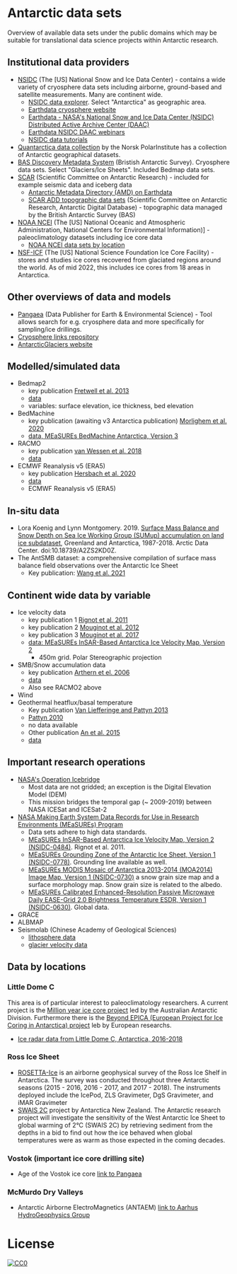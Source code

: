 # Antarctic data sets
Overview of available data sets under the public domains which may be suitable for translational data science projects within Antarctic research. 

## Institutional data providers

* [NSIDC](https://nsidc.org/home) (The [US] National Snow and Ice Data Center) - contains a wide variety of cryosphere data sets including airborne, ground-based and satellite measurements. Many are continent wide.
  * [NSIDC data explorer](https://nsidc.org/data/explore-data). Select "Antarctica" as geographic area.
  * [Earthdata cryosphere website](https://www.earthdata.nasa.gov/topics/cryosphere)
  * [Earthdata - NASA's National Snow and Ice Data Center (NSIDC) Distributed Active Archive Center (DAAC)](https://www.earthdata.nasa.gov/eosdis/daacs/nsidc)
  * [Earthdata NSIDC DAAC webinars](https://www.earthdata.nasa.gov/learn/webinars-and-tutorials/nsidc-daac-24-aug-2022)
  * [NSIDC data tutorials](https://github.com/nsidc/NSIDC-Data-Tutorials)
* [Quantarctica data collection](https://www.npolar.no/en/quantarctica/) by the Norsk PolarInstitute has a collection of Antarctic geographical datasets.
* [BAS Discovery Metadata System](https://data.bas.ac.uk/terms.php?topic=Cryosphere) (Bristish Antarctic Survey). Cryosphere data sets. Select "Glaciers/Ice Sheets". Included Bedmap data sets.
* [SCAR](https://scar.org/resources/data/) (Scientific Committee on Antarctic Research) - included for example seismic data and iceberg data
  * [Antarctic Metadata Directory (AMD) on Earthdata](https://search.earthdata.nasa.gov/portal/amd/search)
  * [SCAR ADD  topographic data sets](https://www.bas.ac.uk/project/add/) (Scientific Committee on Antarctic Research, Antarctic Digital Database) - topographic data managed by the British Antarctic Survey (BAS)
* [NOAA NCEI](https://www.ncei.noaa.gov/products/paleoclimatology/ice-core) (The [US] National Oceanic and Atmospheric Administration, National Centers for Environmental Information)] - paleoclimatology datasets including ice core data
  * [NOAA NCEI data sets by location](https://www.ncei.noaa.gov/access/paleo-search/reports/location?dataTypeId=7&search=true)
* [NSF-ICF](https://icecores.org/inventory) (The [US] National Science Foundation Ice Core Facility) - stores and studies ice cores recovered from glaciated regions around the world. As of mid 2022, this includes ice cores from 18 areas in Antarctica.

## Other overviews of data and models

* [Pangaea](https://www.pangaea.de/?t=Cryosphere) (Data Publisher for Earth & Environmental Science) - Tool allows search for e.g. cryosphere data and more specifically for sampling/ice drillings.
* [Cryosphere links repository](https://github.com/tom-andersson/cryosphere-links)
* [AntarcticGlaciers website](https://www.antarcticglaciers.org/antarctica-2/antarctic-datasets/)

## Modelled/simulated data
* Bedmap2
  * key publication [Fretwell et al. 2013](https://tc.copernicus.org/articles/7/375/2013/)
  * [data](https://www.bas.ac.uk/project/bedmap-2/)
  * variables: surface elevation, ice thickness, bed elevation
* BedMachine
  * key publication (awaiting v3 Antarctica publication) [Morlighem et al. 2020](https://www.nature.com/articles/s41561-019-0510-8)
  * [data, MEaSUREs BedMachine Antarctica, Version 3](https://nsidc.org/data/nsidc-0756/versions/3) 
* RACMO
  * key publication [van Wessen et al. 2018](https://tc.copernicus.org/articles/12/1479/2018/)
  * [data](https://www.projects.science.uu.nl/iceclimate/publications/data/2018/vwessem2018_tc/RACMO_Yearly/)
* ECMWF Reanalysis v5 (ERA5)
  * key publication [Hersbach et al. 2020](https://rmets.onlinelibrary.wiley.com/doi/full/10.1002/qj.3803?ref=https://githubhelp.com)
  * [data](https://www.ecmwf.int/en/forecasts/dataset/ecmwf-reanalysis-v5)
  * ECMWF Reanalysis v5 (ERA5)
  
## In-situ data
* Lora Koenig and Lynn Montgomery. 2019. [Surface Mass Balance and Snow Depth on Sea Ice Working Group (SUMup) accumulation on land ice subdataset](https://arcticdata.io/catalog/view/doi:10.18739/A2ZS2KD0Z), Greenland and Antarctica, 1987-2018. Arctic Data Center. doi:10.18739/A2ZS2KD0Z.
* The AntSMB dataset: a comprehensive compilation of surface mass balance field observations over the Antarctic Ice Sheet
  * Key publication: [Wang et al. 2021](https://essd.copernicus.org/articles/13/3057/2021/)

## Continent wide data by variable

* Ice velocity data
  * key publication 1 [Rignot et al. 2011](https://www.science.org/doi/full/10.1126/science.1208336?casa_token=g2LgmFsTJPkAAAAA%3AlVOZ7HeKsNPfROZvvzWzlGnnE5LTb5EQbojhwVWznZWTXbA9N31AAHGUNATPT0B9rHcqwhCumwtMdEhf#core-R22)
  * key publication 2 [Mouginot et al. 2012](https://www.mdpi.com/2072-4292/4/9/2753)
  * key publication 3 [Mouginot et al. 2017](https://www.mdpi.com/2072-4292/9/4/364)
  * [data: MEaSUREs InSAR-Based Antarctica Ice Velocity Map, Version 2](https://nsidc.org/data/nsidc-0484/versions/2)
    * 450m grid. Polar Stereographic projection
* SMB/Snow accumulation data
  * key publication [Arthern et el. 2006](https://agupubs.onlinelibrary.wiley.com/doi/10.1029/2004JD005667)
  * [data](https://legacy.bas.ac.uk/bas_research/data/online_resources/snow_accumulation/amsr_accumulation_map.txt)
  * Also see RACMO2 above
* Wind
* Geothermal heatflux/basal temperature
  * Key publication [Van Liefferinge and Pattyn 2013](https://cp.copernicus.org/articles/9/2335/2013/)
  * [Pattyn 2010](https://www.sciencedirect.com/science/article/pii/S0012821X10002712)
  * no data available
  * Other publication [An et al. 2015](https://agupubs.onlinelibrary.wiley.com/doi/full/10.1002/2015JB011917)
  * [data](http://www.seismolab.org/model/antarctica/lithosphere/index.html#an1-hf)

## Important research operations

* [NASA's Operation Icebridge](https://icebridge.gsfc.nasa.gov/)
  * Most data are not gridded; an exception is the Digital Elevation Model (DEM)
  * This mission bridges the temporal gap (~ 2009-2019) between NASA ICESat and ICESat-2
* [NASA Making Earth System Data Records for Use in Research Environments (MEaSUREs) Program](https://nsidc.org/data/measures)
  * Data sets adhere to high data standards.
  * [MEaSUREs InSAR-Based Antarctica Ice Velocity Map, Version 2 (NSIDC-0484)](https://nsidc.org/data/nsidc-0484/versions/2). Rignot et al. 2011.
  * [MEaSUREs Grounding Zone of the Antarctic Ice Sheet, Version 1 (NSIDC-0778)](https://nsidc.org/data/nsidc-0778/versions/1). Grounding line available as well.
  * [MEaSUREs MODIS Mosaic of Antarctica 2013-2014 (MOA2014) Image Map, Version 1 (NSIDC-0730)](https://nsidc.org/data/nsidc-0730/versions/1)  a snow grain size map and a surface morphology map. Snow grain size is related to the albedo.
  * [MEaSUREs Calibrated Enhanced-Resolution Passive Microwave Daily EASE-Grid 2.0 Brightness Temperature ESDR, Version 1 (NSIDC-0630)](https://nsidc.org/data/nsidc-0630/versions/1). Global data.
* GRACE
* ALBMAP
* Seismolab (Chinese Academy of Geological Sciences)
  * [lithosphere data](http://www.seismolab.org/model/antarctica/lithosphere/index.html)
  * [glacier velocity data](http://www.seismolab.org/model/antarctica/glacier/index.html)
  
## Data by locations

### Little Dome C

This area is of particular interest to paleoclimatology researchers. A current project is the [Million year ice core project](https://www.antarctica.gov.au/science/climate-processes-and-change/antarctic-palaeoclimate/million-year-ice-core/) led by the Australian Antarctic Division. Furthermore there is the [Beyond EPICA (European Project for Ice Coring in Antarctica) project](https://www.beyondepica.eu/en/) leb by European researchs.

* [Ice radar data from Little Dome C, Antarctica, 2016-2018](https://data.bas.ac.uk/metadata.php?id=GB/NERC/BAS/PDC/01623)

### Ross Ice Sheet

* [ROSETTA-Ice](https://pgg.ldeo.columbia.edu/data/rosetta-ice) is an airborne geophysical survey of the Ross Ice Shelf in Antarctica. The survey was conducted throughout three Antarctic seasons (2015 - 2016, 2016 - 2017, and 2017 - 2018). The instruments deployed include the IcePod, ZLS Gravimeter, DgS Gravimeter, and iMAR Gravimeter
* [SWAIS 2C](https://www.antarcticanz.govt.nz/media/news/drilling-into-antarcticas-past-to-see-our-future) project by Antarctica New Zealand. The Antarctic research project will investigate the sensitivity of the West Antarctic Ice Sheet to global warming of 2°C (SWAIS 2C) by retrieving sediment from the depths in a bid to find out how the ice behaved when global temperatures were as warm as those expected in the coming decades.

### Vostok (important ice core drilling site)
* Age of the Vostok ice core [link to Pangaea](https://doi.pangaea.de/10.1594/PANGAEA.55504)

### McMurdo Dry Valleys
* Antarctic Airborne ElectroMagnetics (ANTAEM) [link to Aarhus HydroGeophysics Group](https://hgg.au.dk/projects/antaem-antarctica-aem)

# License

[![CC0](https://licensebuttons.net/p/zero/1.0/88x31.png)](https://creativecommons.org/publicdomain/zero/1.0/)
